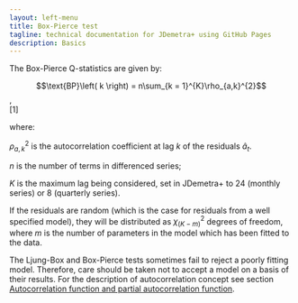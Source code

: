 ```yaml
---
layout: left-menu
title: Box-Pierce test
tagline: technical documentation for JDemetra+ using GitHub Pages
description: Basics
---
```


The Box-Pierce Q-statistics are given by:

  $$\text{BP}\left( k \right) = n\sum_{k = 1}^{K}\rho_{a,k}^{2}$$,   
  \[1\] <!---\[7.145\]      -->
 

where:

$\rho_{a,k}^{2}$ is the autocorrelation coefficient at lag $k$ of the
residuals ${\widehat{a}}_{t}$.

$n$ is the number of terms in differenced series;

$K$ is the maximum lag being considered, set in JDemetra+ to $24$
(monthly series) or $8$ (quarterly series).

If the residuals are random (which is the case for residuals from a well
specified model), they will be distributed as $\chi_{(K - m)}^{2}$
degrees of freedom, where $m$ is the number of parameters in the model
which has been fitted to the data.

The Ljung-Box and Box-Pierce tests sometimes fail to reject a poorly
fitting model. Therefore, care should be taken not to accept a model on
a basis of their results. For the description of autocorrelation concept
see section [Autocorrelation function and partial autocorrelation function](../theory/ACF_and_PACF.html).
